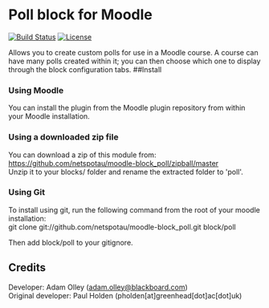 # Poll block for Moodle

[![Build Status](https://travis-ci.org/netspotau/moodle-block_poll.svg?branch=master)](https://travis-ci.org/netspotau/moodle-block_poll)
[![License](https://poser.pugx.org/netspotau/moodle-block_poll/license)](https://packagist.org/packages/netspotau/moodle-block_poll)

Allows you to create custom polls for use in a Moodle course. A course can have many polls created within it; you can then choose which one to display through the block configuration tabs.
##Install
### Using Moodle
You can install the plugin from the Moodle plugin repository from within your Moodle installation.
### Using a downloaded zip file
You can download a zip of this module from: https://github.com/netspotau/moodle-block_poll/zipball/master  
Unzip it to your blocks/ folder and rename the extracted folder to 'poll'.
### Using Git
To install using git, run the following command from the root of your moodle installation:  
git clone git://github.com/netspotau/moodle-block_poll.git block/poll  

Then add block/poll to your gitignore.

## Credits
Developer: Adam Olley (adam.olley@blackboard.com)  
Original developer: Paul Holden (pholden[at]greenhead[dot]ac[dot]uk)  

